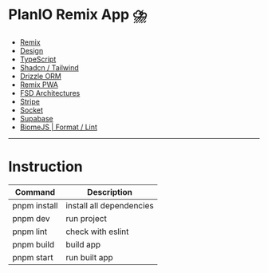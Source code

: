 # PlanIO Remix App ⛈️

- [Remix](https://remix.run/)
- [Design](https://ui8.net/cansaas/products/planio---to-do-list-productivity-app-ui-kit)
- [TypeScript](https://www.typescriptlang.org/)
- [Shadcn / Tailwind](https://ui.shadcn.com/)
- [Drizzle ORM](https://orm.drizzle.team/)
- [Remix PWA](https://remix-pwa.run/)
- [FSD Architectures](https://feature-sliced.design/docs/get-started/overview)
- [Stripe](https://stripe.com/)
- [Socket](https://socket.io/)
- [Supabase](https://supabase.com/)
- [BiomeJS | Format / Lint](https://biomejs.dev/)

---

# Instruction

| Command      | Description              |
| ------------ | ------------------------ |
| pnpm install | install all dependencies |
| pnpm dev     | run project              |
| pnpm lint    | check with eslint        |
| pnpm build   | build app                |
| pnpm start   | run built app            |
